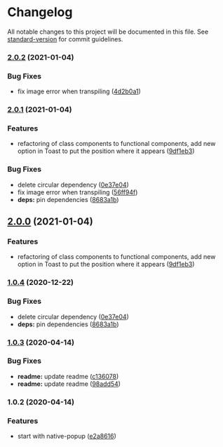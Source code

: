 # Changelog

All notable changes to this project will be documented in this file. See [standard-version](https://github.com/conventional-changelog/standard-version) for commit guidelines.

### [2.0.2](https://github.com/kyupss/native-popup/compare/v2.0.1...v2.0.2) (2021-01-04)


### Bug Fixes

* fix image error when transpiling ([4d2b0a1](https://github.com/kyupss/native-popup/commit/4d2b0a1f55fc2ca6f520ebcf3b2a58644d2ea778))

### [2.0.1](https://github.com/kyupss/native-popup/compare/v1.0.3...v2.0.1) (2021-01-04)


### Features

* refactoring of class components to functional components, add new option in Toast to put the position where it appears ([9df1eb3](https://github.com/kyupss/native-popup/commit/9df1eb30edbabd56a9b6fc072dbfecb10ec9a824))


### Bug Fixes

* delete circular dependency ([0e37e04](https://github.com/kyupss/native-popup/commit/0e37e0426932150756e7deb0c522026ecefc8f76))
* fix image error when transpiling ([56ff94f](https://github.com/kyupss/native-popup/commit/56ff94f54317d28c90b82fe356878acb5d1a4d1a))
* **deps:** pin dependencies ([8683a1b](https://github.com/kyupss/native-popup/commit/8683a1bf0ff670a906f78782398948ad4de1445e))

## [2.0.0](https://github.com/kyupss/native-popup/compare/v1.0.4...v2.0.0) (2021-01-04)


### Features

* refactoring of class components to functional components, add new option in Toast to put the position where it appears ([9df1eb3](https://github.com/kyupss/native-popup/commit/9df1eb30edbabd56a9b6fc072dbfecb10ec9a824))

### [1.0.4](https://github.com/kyupss/native-popup/compare/v1.0.3...v1.0.4) (2020-12-22)


### Bug Fixes

* delete circular dependency ([0e37e04](https://github.com/kyupss/native-popup/commit/0e37e0426932150756e7deb0c522026ecefc8f76))
* **deps:** pin dependencies ([8683a1b](https://github.com/kyupss/native-popup/commit/8683a1bf0ff670a906f78782398948ad4de1445e))

### [1.0.3](https://github.com/kyupss/native-popup/compare/v1.0.2...v1.0.3) (2020-04-14)


### Bug Fixes

* **readme:** update readme ([c136078](https://github.com/kyupss/native-popup/commit/c136078fa6442aaa1ce9c8a7f90f2726e4cee090))
* **readme:** update readme ([98add54](https://github.com/kyupss/native-popup/commit/98add549b6ba03fb13f31a36d5affacd444e738e))

### 1.0.2 (2020-04-14)


### Features

* start with native-popup ([e2a8616](https://github.com/kyupss/native-popup/commit/e2a8616968bbe61baa679afa3e3f6daf0dacab8e))
